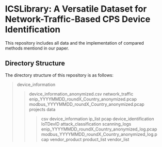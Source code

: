 # ICSLibrary: A Versatile Dataset for Network-Traffic-Based CPS Device Identification

This repository includes all data and the implementation of compared methods mentiond in our paper.

## Directory Structure
The directory structure of this repository is as follows:
>device_information
>>device_information_anonymized.csv
>network_traffic
>>enip_YYYYMMDD_roundX_Country_anonymized.pcap
>>modbus_YYYYMMDD_roundX_Country_anonymized.pcap
>projects
>>data
>>>csv
>>>device_information
>>>ip_list
>>>pcap
>>device_identification
>>>IoTDevID
>>>attack_classification
>scanning_logs
>>enip_YYYYMMDD_roundX_Country_anonymized_log.pcap
>>modbus_YYYYMMDD_roundX_Country_anonymized_log.pcap
>vendor_product
>>product_list
>>vendor_list
